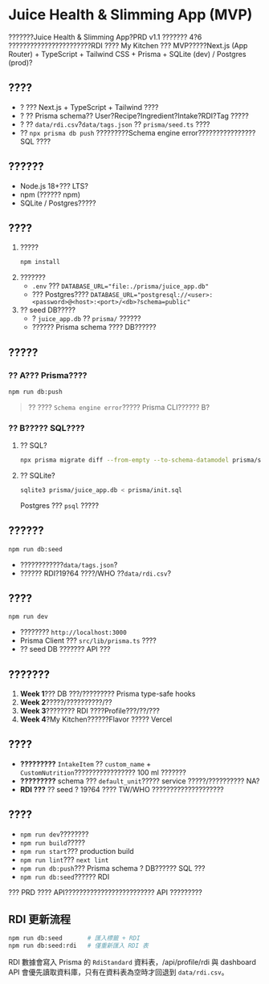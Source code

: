 # Juice Health & Slimming App (MVP)

???????Juice Health & Slimming App?PRD v1.1 ??????? 4?6 ???????????????????????RDI ???? My Kitchen ??? MVP?????Next.js (App Router) + TypeScript + Tailwind CSS + Prisma + SQLite (dev) / Postgres (prod)?

## ????
- ? ??? Next.js + TypeScript + Tailwind ????
- ? ?? Prisma schema?? User?Recipe?Ingredient?Intake?RDI?Tag ?????
- ? ?? `data/rdi.csv`?`data/tags.json` ?? `prisma/seed.ts` ????
- ?? `npx prisma db push` ?????????Schema engine error???????????????? SQL ????

## ??????
- Node.js 18+??? LTS?
- npm (?????? npm)
- SQLite / Postgres?????

## ????
1. ?????
   ```bash
   npm install
   ```
2. ???????
   - `.env` ??? `DATABASE_URL="file:./prisma/juice_app.db"`
   - ??? Postgres???? `DATABASE_URL="postgresql://<user>:<password>@<host>:<port>/<db>?schema=public"`
3. ?? seed DB?????
   - ? `juice_app.db` ?? `prisma/` ??????
   - ?????? Prisma schema ???? DB??????

## ?????
### ?? A??? Prisma????
```bash
npm run db:push
```
> ?? ???? `Schema engine error`????? Prisma CLI?????? B?

### ?? B????? SQL????
1. ?? SQL?
   ```bash
   npx prisma migrate diff --from-empty --to-schema-datamodel prisma/schema.prisma --script > prisma/init.sql
   ```
2. ?? SQLite?
   ```bash
   sqlite3 prisma/juice_app.db < prisma/init.sql
   ```
   Postgres ??? `psql` ?????

## ??????
```bash
npm run db:seed
```
- ????????????`data/tags.json`?
- ?????? RDI?19?64 ????/WHO ??`data/rdi.csv`?

## ????
```bash
npm run dev
```
- ???????? `http://localhost:3000`
- Prisma Client ??? `src/lib/prisma.ts` ????
- ?? seed DB ??????? API ???

## ???????
1. **Week 1**??? DB ???/????????? Prisma type-safe hooks
2. **Week 2**?????/??????????/??
3. **Week 3**???????? RDI ????Profile???/??/???
4. **Week 4**?My Kitchen??????Flavor ????? Vercel

## ????
- **?????????** `IntakeItem` ?? `custom_name` + `CustomNutrition`????????????????? 100 ml ???????
- **?????????** schema ??? `default_unit`????? service ?????/?????????? NA?
- **RDI ???** ?? seed ? 19?64 ???? TW/WHO ????????????????????

## ????
- `npm run dev`????????
- `npm run build`?????
- `npm run start`??? production build
- `npm run lint`??? `next lint`
- `npm run db:push`??? Prisma schema ? DB?????? SQL ???
- `npm run db:seed`?????? RDI

??? PRD ???? API????????????????????????? API ?????????
## RDI 更新流程
```bash
npm run db:seed       # 匯入標籤 + RDI
npm run db:seed:rdi   # 僅重新匯入 RDI 表
```
RDI 數據會寫入 Prisma 的 `RdiStandard` 資料表，/api/profile/rdi 與 dashboard API 會優先讀取資料庫，只有在資料表為空時才回退到 `data/rdi.csv`。
